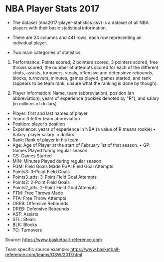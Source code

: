 # NBA Player Stats 2017

- The dataset (nba2017-player-statistics.csv) is a dataset of all NBA players with their basic statistical information.

- There are 24 columns and 441 rows, each row representing an individual player.

- Two main categories of statistics:
1. Performance: Points scored, 2 pointers scored, 3 pointers scored, free throws scored, the number of attempts scored for each of the different shots, assists, turnovers, steals, offensive and defensinve rebounds, blocks, turnovers, minutes, games played, games started, and rank (appears to be team rank, unsure what the ranking is done by though).

2. Player Information: Name, team (abbreviation), position (an abbreviation), years of experience (rookies denoted by "R"), and salary (in millions of dollars)

- Player: first and last names of player
- Team: 3-letter team abbreviation
- Position: player’s position
- Experience: years of experience in NBA (a value of R means rookie) • Salary: player salary in dollars
- Rank: Rank of player in his team
- Age: Age of Player at the start of February 1st of that season. • GP: Games Played furing regular season
- GS: Games Started
- MIN: Minutes Played during regular season
- FGM: Field Goals Made
 FGA: Field Goal Attempts
- Points3: 3-Point Field Goals
- Points3_atts: 3-Point Field Goal Attempts
- Points2: 2-Point Field Goals
- Points2_atts: 2-Point Field Goal Attempts
- FTM: Free Throws Made
- FTA: Free Throw Attempts
- OREB: Offensive Rebounds
- DREB: Defensive Rebounds
- AST: Assists
- STL: Steals
- BLK: Blocks
- TO: Turnovers

Source: <https://www.basketball-reference.com>

Team specific source example: <https://www.basketball-reference.com/teams/GSW/2017.html>